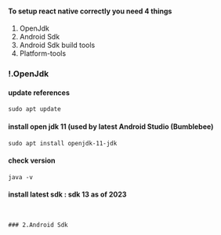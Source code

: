 
#### To setup react native correctly you need 4 things
1. OpenJdk
2. Android Sdk
3. Android Sdk build tools
4. Platform-tools

### !.OpenJdk

#### update references
```
sudo apt update
```

#### install open jdk 11 (used by latest Android Studio (Bumblebee)
```
sudo apt install openjdk-11-jdk

```

#### check version
```
java -v
```


#### install latest sdk : sdk 13 as of 2023
```


### 2.Android Sdk

